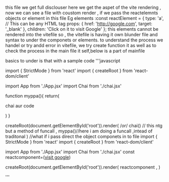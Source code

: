 this file we get full disclouser here we get the aspet of the vite rendering , now we can see a file with coustom render ,
if we pass the reactelemnts objects or element in this file Eg elements :const reactElement = {
    type: 'a', // This can be any HTML tag
    props: {
        href: 'http://google.com',
        target: '_blank'
    },
    children: 'Click on it to visit Google' 
};
this elements cannot be rendered into the vitefile so , the vitefile is having it own blunder file and syntax to under the componets or elements.
 to understand the process we handel or try andd error in vitefile, we try create function it as well as to check the process in the main file it self,below is a part of mainfile


basics to under is that with a sample code
'''javascript


import { StrictMode } from 'react'
import { createRoot } from 'react-dom/client'

import App from './App.jsx'
import Chai from './chai.jsx'

function myppa(){
    return(
        <div>
        <p>chai aur code</p>
        </div>
    )
}

createRoot(document.getElementById('root')).render(
  <StrictMode>
    <App />
    <Chai/> /*or*/ chai() // this ntg but a method of funcall
  </StrictMode>,
   myppa()//here i am doing a funcall ,intead of traditonal 
)
//what if i pass direct the  object componets in to file
import { StrictMode } from 'react'
import { createRoot } from 'react-dom/client'

import App from './App.jsx'
import Chai from './chai.jsx'
const reactcomponent=(<a href="https://google.com" target='_blank'>visit google</a>)

createRoot(document.getElementById('root')).render(
  <StrictMode>
    <App />
    <Chai/>
    reactcomponent
  </StrictMode>,
)

'''
